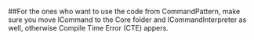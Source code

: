 ##For the ones who want to use the code from CommandPattern, make sure you move ICommand to the Core folder and ICommandInterpreter as well, otherwise Compile Time Error (CTE) appers.